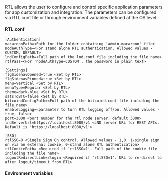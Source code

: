 RTL allows the user to configure and control specific application parameters for app customization and integration.
The parameters can be configured via RTL.conf file or through environment variables defined at the OS level.

#### RTL.conf
```
[Authentication]
macaroonPath=<Path for the folder containing 'admin.macaroon' file>
nodeAuthType=<For stand alone RTL authentication. Allowed values - CUSTOM, DEFAULT>
lndConfigPath=<Full path of the lnd.conf file including the file name>
rtlPass=<For 'nodeAuthType=CUSTOM', the password in plain text>

[Settings]
flgSidenavOpened=true <Set by RTL>
flgSidenavPinned=true <Set by RTL>
menu=Vertical <Set by RTL>
menuType=Regular <Set by RTL>
theme=dark-blue <Set by RTL>
satsToBTC=false <Set by RTL>
bitcoindConfigPath=<Full path of the bitcoind.conf file including the file name>
enableLogging=<parameter to turn RTL logging off/on. Allowed values - true, false>
port=3000 <port number for the rtl node server, default 3000>
lndServerUrl=https://localhost:8080/v1 <LND server URL for REST APIs. Default is 'https://localhost:8080/v1'>

[SSO]
rtlSSO=0 <Single Sign On control. Allowed values - 1,0. 1-single sign on via an external cookie, 0-stand alone RTL authentication>
rtlCookiePath= <Required if 'rtlSSO=1'. Full path of the cookie file including the file name>
logoutRedirectLink=/login <Required if 'rtlSSO=1'. URL to re-direct to after logout/timeout from RTL>
```

#### Environment variables
